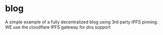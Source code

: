 # blog

A simple example of a fully decentralized blog using 3rd party IPFS pinning. WE use the cloudflare IPFS gateway for dns support
